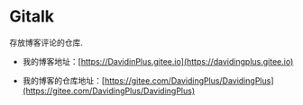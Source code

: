 # Gitalk

存放博客评论的仓库.

- 我的博客地址：[https://DavidinPlus.gitee.io](https://davidingplus.gitee.io)

- 我的博客的仓库地址：[https://gitee.com/DavidingPlus/DavidingPlus](https://gitee.com/DavidingPlus/DavidingPlus)

